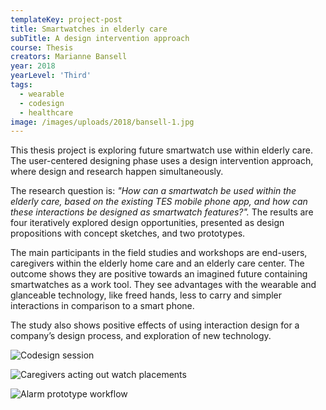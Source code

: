 ```yaml
---
templateKey: project-post
title: Smartwatches in elderly care
subTitle: A design intervention approach
course: Thesis
creators: Marianne Bansell
year: 2018
yearLevel: 'Third'
tags:
  - wearable
  - codesign
  - healthcare
image: /images/uploads/2018/bansell-1.jpg
---
```


This thesis project is exploring future smartwatch use within elderly care. The user-centered designing phase uses a design intervention approach, where design and research happen simultaneously.

The research question is: _"How can a smartwatch be used within the elderly care, based on the existing TES mobile phone app, and how can these interactions be designed as smartwatch features?"._ The results are four iteratively explored design opportunities, presented as design propositions with concept sketches, and two prototypes.

The main participants in the field studies and workshops are end-users, caregivers within the elderly home care and an elderly care center. The outcome shows they are positive towards an imagined future containing smartwatches as a work tool. They see advantages with the wearable and glanceable technology, like freed hands, less to carry and simpler interactions in comparison to a smart phone.

The study also shows positive effects of using interaction design for a company’s design process, and exploration of new technology.

![Codesign session](/images/uploads/2018/bansell-2.jpg 'Codesign session with healthcare professionals')

![Caregivers acting out watch placements](/images/uploads/2018/bansell-15.jpg 'Caregivers acting out watch placements')

![Alarm prototype workflow](/images/uploads/2018/bansell-3.jpg 'Alarm prototype workflow')